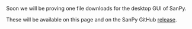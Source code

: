 Soon we will be proving one file downloads for the desktop GUI of SanPy.

These will be available on this page and on the SanPy GitHub [release](https://github.com/cudmore/SanPy/releases).